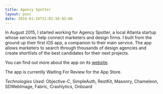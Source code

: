 ```yaml
---
title: Agency Spotter
layout: post
date: 2016-01-26T22:01:50-05:00
---
```


In August 2015, I started working for Agency Spotter, a local Atlanta startup whose services help connect marketers and design firms. I built from the ground up their first iOS app, a companion to their main service. The app allows marketers to search through thousands of design agencies and create shortlists of the best candidates for their next projects.

You can find out more about the app on its [website](http://mobileapp.agencyspotter.com).

The app is currently Waiting For Review for the App Store.

*Technologies Used*: Objective-C, SimpleAuth, RestKit, Masonry, Chameleon, SDWebImage, Fabric, Crashlytics, Onboard
